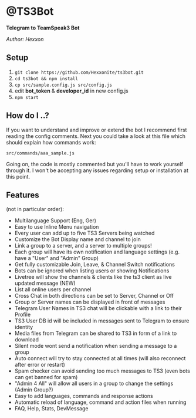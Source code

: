# @TS3Bot

**Telegram to TeamSpeak3 Bot**

*Author: Hexxon*

## Setup

1. `git clone https://github.com/Hexxonite/ts3bot.git`
2. `cd ts3bot && npm install`
3. `cp src/sample.config.js src/config.js`
4. edit **bot_token** & **developer_id** in new config.js
5. `npm start`

## How do I ..?

If you want to understand and improve or extend the bot I recommend first reading the config comments.
Next you could take a look at this file which should explain how commands work:

    src/commands/aaa_sample.js

Going on, the code is mostly commented but you'll have to work yourself through it.
I won't be accepting any issues regarding setup or installation at this point.

## Features

(not in particular order):
- Multilanguage Support (Eng, Ger)
- Easy to use Inline Menu navigation
- Every user can add up to five TS3 Servers being watched
- Customize the Bot Display name and channel to join
- Link a group to a server, and a server to multiple groups!
- Each group will have its own notification and language settings (e.g. have a "User" and "Admin" Group)
- Get fully customizable Join, Leave, & Channel Switch notifications
- Bots can be ignored when listing users or showing Notifications
- Livetree will show the channels & clients like the ts3 client as live updated message (NEW)
- List all online users per channel
- Cross Chat in both directions can be set to Server, Channel or Off
- Group or Server names can be displayed in front of messages
- Telegram User Names in TS3 chat will be clickable with a link to their Profile
- TS3 User DB id will be included in messages sent to Telegram to ensure identity
- Media files from Telegram can be shared to TS3 in form of a link to download
- Silent mode wont send a notification when sending a message to a group
- Auto connect will try to stay connected at all times (will also reconnect after error or restart)
- Spam checker can avoid sending too much messages to TS3 (even bots can get banned for spam)
- "Admin 4 All" will allow all users in a group to change the settings (Admin Group?)
- Easy to add languages, commands and response actions
- Automatic reload of language, command and action files when running
- FAQ, Help, Stats, DevMessage

